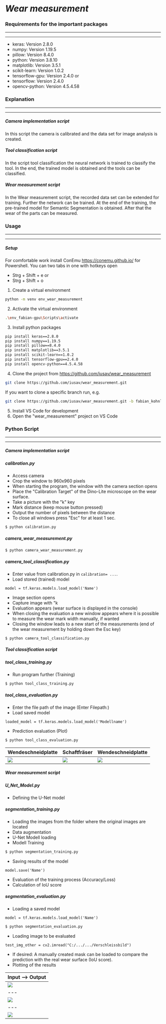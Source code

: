 # *Wear measurement*

### Requirements for the important packages
------
------
* keras: Version 2.8.0
* numpy: Version 1.19.5 
* pillow: Version 8.4.0
* python: Version 3.8.10
* matplotlib: Version 3.5.1
* scikit-learn: Version 1.0.2
* tensorflow-gpu: Version 2.4.0 
or
* tensorflow: Version 2.4.0 
* opencv-python: Version 4.5.4.58


### Explanation
------
------
##### Camera implementation script
In this script the camera is calibrated and the data set for image analysis is created.

##### Tool classification script
In the script tool classification the neural network is trained to classify the tool. In the end, the trained model is obtained and the tools can be classified.

##### Wear measurement script
In the Wear measurement script, the recorded data set can be extended for training. Further the network can be trained. At the end of the training, the pre-trained model for Semantic Segmentation is obtained. After that the wear of the parts can be measured.

### Usage
------
------
##### Setup
For comfortable work install ConEmu https://conemu.github.io/ for Powershell. You can two tabs in one with hotkeys open 
-   Strg + Shift + e
    or
-   Strg + Shift + o

1. Create a virtual environment
```sh
python -m venv env_wear_measurement
```

2. Activate the virtual environment
```sh
.\env_fabian-gpu\Scripts\activate
```

3. Install python packages
```sh
pip install keras==2.8.0
pip install numpy==1.19.5 
pip install pillow==8.4.0
pip install matplotlib==3.5.1
pip install scikit-learn==1.0.2
pip install tensorflow-gpu==2.4.0 
pip install opencv-python==4.5.4.58
```

4. Clone the project from https://github.com/iusav/wear_measurement
```sh
git clone https://github.com/iusav/wear_measurement.git
```
If you want to clone a specific branch run, e.g.    
```sh
git clone https://github.com/iusav/wear_measurement.git -b fabian_kohnle
```

5. Install VS Code for development
6. Open the "wear_measurement" project on VS Code

### Python Script
------
------
##### **Camera implementation script**

##### *calibration.py*
* Access camera
* Crop the window to 960x960 pixels
* When starting the program, the window with the camera section opens
* Place the "Calibration Target" of the Dino-Lite microscope on the wear surface.
* Take a picture with the "k" key
* Mark distance (keep mouse button pressed)
* Output the number of pixels between the distance
* To close all windows press "Esc" for at least 1 sec.
```sh
$ python calibration.py
```

##### *camera_wear_measurement.py*
```sh
$ python camera_wear_measurement.py
```

##### *camera_tool_classification.py*
* Enter value from calibration.py in `calibration= ...`.
* Load stored (trained) model
```
model = tf.keras.models.load_model('Name')
```
* Image section opens
* Capture image with "k
* Evaluation appears (wear surface is displayed in the console)
* When closing the evaluation a new window appears where it is possible to measure the wear mark width manually, if wanted
* Closing the window leads to a new start of the measurements (end of the wear measurement by holding down the Esc key)
```sh
$ python camera_tool_classification.py
```

##### **Tool classification script**
##### *tool_class_training.py*
* Run program further (Training)
```sh
$ python tool_class_training.py
```

##### *tool_class_evaluation.py*
* Enter the file path of the image (Enter Filepath:)
* Load saved model
```
loaded_model = tf.keras.models.load_model('Modellname')
```
* Prediction evaluation (Plot)
```sh
$ python tool_class_evaluation.py
```

| Wendeschneidplatte | Schaftfräser | Wendeschneidplatte |
| --- | --- | --- |
| ![](example_data/tool_classification/Figure_1.jpg) | ![](example_data/tool_classification/Figure_2.jpg) | ![](example_data/tool_classification/Figure_3.jpg) |

##### **Wear measurement script** 

##### *U_Net_Model.py*
* Defining the U-Net model

##### *segmentation_training.py*
* Loading the images from the folder where the original images are located
* Data augmentation
* U-Net Modell loading
* Modell Training
```sh
$ python segmentation_training.py
```
* Saving results of the model
```
model.save('Name')
```
* Evaluation of the training process (Accuracy/Loss)
* Calculation of IoU score

##### *segmentation_evaluation.py*
* Loading a saved model
```
model = tf.keras.models.load_model('Name')
```
```sh
$ python segmentation_evaluation.py
```
* Loading image to be evaluated
```
test_img_other = cv2.imread("C:/.../.../Verschleissbild")
```

* If desired: A manually created mask can be loaded to compare the prediction with the real wear surface (IoU score). 
* Plotting of the results

| Input --> Output |
| --- | 
| ![](example_data/wear_measurement/Figure_1.png) | 
| --- | 
| ![](example_data/wear_measurement/Figure_2.png) | 
| --- | 
| ![](example_data/wear_measurement/Figure_3.png) | 